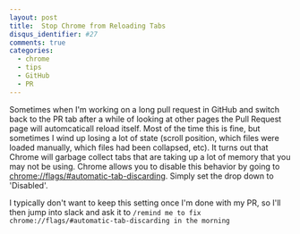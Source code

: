 ```yaml
---
layout: post
title:  Stop Chrome from Reloading Tabs
disqus_identifier: #27
comments: true
categories: 
  - chrome 
  - tips
  - GitHub
  - PR
---
```


Sometimes when I'm working on a long pull request in GitHub and switch back to
the PR tab after a while of looking at other pages the Pull Request page will
automcaticall reload itself. Most of the time this is fine, but sometimes I
wind up losing a lot of state (scroll position, which files were loaded
manually, which files had been collapsed, etc). It turns out that Chrome will
garbage collect tabs that are taking up a lot of memory that you may not be
using. Chrome allows you to disable this behavior by going to
[chrome://flags/#automatic-tab-discarding](chrome://flags/#automatic-tab-discarding).
 Simply set the drop down to 'Disabled'.

I typically don't want to keep this setting once I'm done with my PR, so I'll
then jump into slack and ask it to `/remind me to fix
chrome://flags/#automatic-tab-discarding in the morning`
